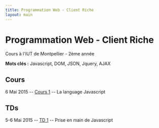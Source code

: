```yaml
---
title: Programmation Web - Client Riche
layout: main
---
```


# Programmation Web - Client Riche
Cours à l'IUT de Montpellier - 2ème année

**Mots clés :** Javascript, DOM, JSON, Jquery, AJAX

## Cours
6 Mai 2015 -- [Cours 1](classes/class1.html) -- La language Javascript

## TDs
5-6 Mai 2015 -- [TD 1](tutorials/tutorial1.html) -- Prise en main de Javascript
